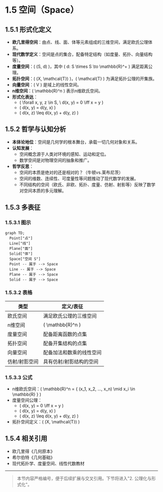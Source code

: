 # 1.5 空间（Space）

## 1.5.1 形式化定义

- **欧几里得空间**：由点、线、面、体等元素组成的三维空间，满足欧氏公理体系。
- **现代数学定义**：空间是点的集合，配备特定结构（如度量、拓扑、向量结构等）。
- **度量空间**：\( (S, d) \)，其中 \( d: S \times S \to \mathbb{R}^+ \) 满足距离公理。
- **拓扑空间**：\( (X, \mathcal{T}) \)，\( \mathcal{T} \) 为满足拓扑公理的开集族。
- **向量空间**：\( V \) 是域上的线性空间。
- **n维空间**：\( \mathbb{R}^n \) 表示n维欧氏空间。
- **形式化表达**：
  - \( \forall x, y, z \in S, \ d(x, y) = 0 \iff x = y \)
  - \( d(x, y) = d(y, x) \)
  - \( d(x, z) \leq d(x, y) + d(y, z) \)

## 1.5.2 哲学与认知分析

- **本体论地位**：空间是几何学的根本舞台，承载一切几何对象和关系。
- **认知发展**：
  - 空间概念源于人类对环境的感知、运动和定位。
  - 数学空间是对物理空间的抽象和推广。
- **哲学反思**：
  - 空间的本质是绝对的还是相对的？（牛顿vs.莱布尼茨）
  - 空间的维数、连续性、可度量性等问题推动了现代数学的发展。
  - 不同结构的空间（欧氏、非欧、拓扑、度量、仿射、射影等）反映了数学对空间本质的多元理解。

## 1.5.3 多表征

### 1.5.3.1 图示

```mermaid
graph TD;
  Point["点"]
  Line["线"]
  Plane["面"]
  Solid["体"]
  Space["空间 S"]
  Point -- 属于 --> Space
  Line -- 属于 --> Space
  Plane -- 属于 --> Space
  Solid -- 属于 --> Space
```

### 1.5.3.2 表格

| 类型       | 定义/表征                                      |
|------------|-----------------------------------------------|
| 欧氏空间   | 满足欧氏公理的三维空间                        |
| n维空间    | \( \mathbb{R}^n \)                           |
| 度量空间   | 配备距离函数的点集                            |
| 拓扑空间   | 配备开集结构的点集                            |
| 向量空间   | 配备加法和数乘的线性空间                      |
| 仿射/射影空间 | 具有仿射/射影结构的空间                    |

### 1.5.3.3 公式

- n维欧氏空间：\( \mathbb{R}^n = \{ (x_1, x_2, ..., x_n) \mid x_i \in \mathbb{R} \} \)
- 度量空间公理：
  - \( d(x, y) = 0 \iff x = y \)
  - \( d(x, y) = d(y, x) \)
  - \( d(x, z) \leq d(x, y) + d(y, z) \)
- 拓扑空间定义：\( (X, \mathcal{T}) \)

## 1.5.4 相关引用

- 欧几里得《几何原本》
- 希尔伯特《几何基础》
- 现代拓扑学、度量空间、线性代数教材

---

> 本节内容严格编号，便于后续扩展与交叉引用。下节将进入"2. 公理化与形式化"。
